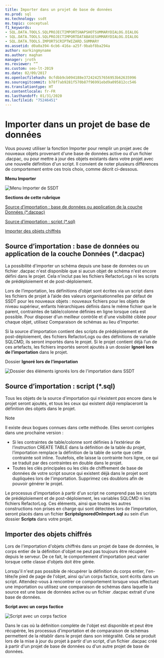```yaml
---
title: Importer dans un projet de base de données
ms.prod: sql
ms.technology: ssdt
ms.topic: conceptual
f1_keywords:
- SQL.DATA.TOOLS.SQLPROJECTIMPORTSNAPSHOTSUMMARYDIALOG.DIALOG
- SQL.DATA.TOOLS.SQLPROJECTIMPORTDATABASESUMMARYDIALOG.DIALOG
- SQL.DATA.TOOLS.IMPORTSCRIPTWIZARD.SUMMARY
ms.assetid: d0a0a394-6cb6-416a-a25f-9babf8ba294a
author: markingmyname
ms.author: maghan
manager: jroth
ms.reviewer: “”
ms.custom: seo-lt-2019
ms.date: 02/09/2017
ms.openlocfilehash: 0cfdbb9cb094188e372424257656953b62635996
ms.sourcegitcommit: b78f7ab9281f570b87f96991ebd9a095812cc546
ms.translationtype: HT
ms.contentlocale: fr-FR
ms.lasthandoff: 01/31/2020
ms.locfileid: "75246451"
---
```

# <a name="import-into-a-database-project"></a>Importer dans un projet de base de données

Vous pouvez utiliser la fonction Importer pour remplir un projet avec de nouveaux objets provenant d'une base de données active ou d'un fichier .dacpac, ou pour mettre à jour des objets existants dans votre projet avec une nouvelle définition d'un script. Il convient de noter plusieurs différences de comportement entre ces trois choix, comme décrit ci-dessous.  
  
**Menu Importer**  
  
![Menu Importer de SSDT](../ssdt/media/ssdt-import.gif "Menu Importer de SSDT")  
  
**Sections de cette rubrique**  
  
[Source d’importation : base de données ou application de la couche Données (*.dacpac)](#bkmk_import_source_db)  
  
[Source d’importation : script (*.sql)](#bkmk_import_source_script)  
  
[Importer des objets chiffrés](#bkmk_import_encrypted)  
  
## <a name="bkmk_import_source_db"></a>Source d’importation : base de données ou application de la couche Données (*.dacpac)  
La possibilité d'importer un schéma depuis une base de données ou un fichier .dacpac n'est disponible que si aucun objet de schéma n'est encore défini dans le projet. Cela n'inclut pas les fichiers RefactorLogs ni les scripts de prédéploiement et de post-déploiement.  
  
Lors de l’importation, les définitions d’objet sont écrites via un script dans les fichiers de projet à l’aide des valeurs organisationnelles par défaut de SSDT pour les nouveaux objets : nouveaux fichiers pour les objets de niveau supérieur, enfants hiérarchiques définis dans le même fichier que le parent, contraintes de table/colonne définies en ligne lorsque cela est possible. Pour disposer d'un meilleur contrôle et d'une visibilité ciblée pour chaque objet, utilisez Comparaison de schémas au lieu d'Importer.  
  
Si la source d'importation contient des scripts de prédéploiement et de post-déploiement, des fichiers RefactorLogs ou des définitions de variable SQLCMD, ils seront importés dans le projet. Si le projet contient déjà l’un de ces artefacts, les fichiers importés seront ajoutés à un dossier **Ignoré lors de l’importation** dans le projet.  
  
Dossier **Ignoré lors de l’importation**  
  
![Dossier des éléments ignorés lors de l'importation dans SSDT](../ssdt/media/ssdt-ignoredonimport.gif "Dossier des éléments ignorés lors de l'importation dans SSDT")  
  
## <a name="bkmk_import_source_script"></a>Source d’importation : script (*.sql)  
Tous les objets de la source d’importation qui n’existent *pas* encore dans le projet seront ajoutés, et tous les ceux qui existent *déjà* remplaceront la définition des objets dans le projet.  
  
> [!NOTE]  
> Il existe deux bogues connues dans cette méthode. Elles seront corrigées dans une prochaine version :  
>   
> -   Si les contraintes de table/colonne sont définies à l’extérieur de l’instruction CREATE TABLE dans la définition de la table du projet, l’importation remplace la définition de la table de sorte que cette contrainte soit inline. Toutefois, elle laisse la contrainte hors ligne, ce qui se traduit par des contraintes en double dans le projet.  
> -   Toutes les clés principales ou les clés de chiffrement de base de données de votre script source qui existent déjà dans le projet sont dupliquées lors de l'importation. Supprimez ces doublons afin de pouvoir générer le projet.  
  
Le processus d'importation à partir d'un script ne comprend pas les scripts de prédéploiement et de post-déploiement, les variables SQLCMD ni les fichiers RefactorLog. Ces éléments, ainsi que toutes les autres constructions non prises en charge qui sont détectées lors de l’importation, seront placés dans un fichier **ScriptsIgnoredOnImport.sql** au sein d’un dossier **Scripts** dans votre projet.  
  
 
## <a name="bkmk_import_encrypted"></a>Importer des objets chiffrés  
Lors de l'importation d'objets chiffrés dans un projet de base de données, le corps entier de la définition d'objet ne peut pas toujours être récupéré depuis le serveur. De ce fait, le comportement d'importation peut varier lorsque cette classe d'objets doit être gérée.  
  
Lorsqu'il n'est pas possible de récupérer la définition du corps entier, l'en-tête/le pied de page de l'objet, ainsi qu'un corps factice, sont écrits dans un script. Attendez-vous à rencontrer ce comportement lorsque vous effectuez une importation ou utilisez une comparaison de schémas dans laquelle la source est une base de données active ou un fichier .dacpac extrait d'une base de données.  
  
**Script avec un corps factice**  
  
![Script avec un corps factice](../ssdt/media/ssdt-procwithencryption.gif "Script avec un corps factice")  
  
Dans le cas où la définition complète de l'objet est disponible et peut être récupérée, les processus d'importation et de comparaison de schémas permettent de la rétablir dans le projet dans son intégralité. Cela se produit lors de la mise à jour du projet à partir d'un script, d'un fichier .dacpac créé à partir d'un projet de base de données ou d'un autre projet de base de données.  
  
